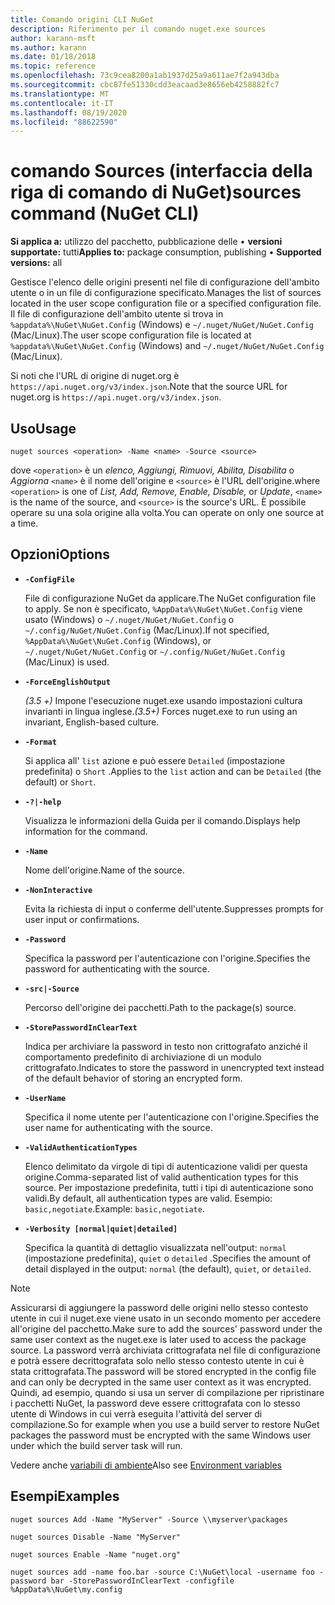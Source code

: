 ```yaml
---
title: Comando origini CLI NuGet
description: Riferimento per il comando nuget.exe sources
author: karann-msft
ms.author: karann
ms.date: 01/18/2018
ms.topic: reference
ms.openlocfilehash: 73c9cea8200a1ab1937d25a9a611ae7f2a943dba
ms.sourcegitcommit: cbc87fe51330cdd3eacaad3e8656eb4258882fc7
ms.translationtype: MT
ms.contentlocale: it-IT
ms.lasthandoff: 08/19/2020
ms.locfileid: "88622590"
---
```

# <a name="sources-command-nuget-cli"></a><span data-ttu-id="86374-103">comando Sources (interfaccia della riga di comando di NuGet)</span><span class="sxs-lookup"><span data-stu-id="86374-103">sources command (NuGet CLI)</span></span>

<span data-ttu-id="86374-104">**Si applica a:** utilizzo del pacchetto, pubblicazione delle &bullet; **versioni supportate:** tutti</span><span class="sxs-lookup"><span data-stu-id="86374-104">**Applies to:** package consumption, publishing &bullet; **Supported versions:** all</span></span>

<span data-ttu-id="86374-105">Gestisce l'elenco delle origini presenti nel file di configurazione dell'ambito utente o in un file di configurazione specificato.</span><span class="sxs-lookup"><span data-stu-id="86374-105">Manages the list of sources located in the user scope configuration file or a specified configuration file.</span></span> <span data-ttu-id="86374-106">Il file di configurazione dell'ambito utente si trova in `%appdata%\NuGet\NuGet.Config` (Windows) e `~/.nuget/NuGet/NuGet.Config` (Mac/Linux).</span><span class="sxs-lookup"><span data-stu-id="86374-106">The user scope configuration file is located at `%appdata%\NuGet\NuGet.Config` (Windows) and `~/.nuget/NuGet/NuGet.Config` (Mac/Linux).</span></span>

<span data-ttu-id="86374-107">Si noti che l'URL di origine di nuget.org è `https://api.nuget.org/v3/index.json`.</span><span class="sxs-lookup"><span data-stu-id="86374-107">Note that the source URL for nuget.org is `https://api.nuget.org/v3/index.json`.</span></span>

## <a name="usage"></a><span data-ttu-id="86374-108">Uso</span><span class="sxs-lookup"><span data-stu-id="86374-108">Usage</span></span>

```cli
nuget sources <operation> -Name <name> -Source <source>
```

<span data-ttu-id="86374-109">dove `<operation>` è un *elenco, Aggiungi, Rimuovi, Abilita, Disabilita* o *Aggiorna* `<name>` è il nome dell'origine e `<source>` è l'URL dell'origine.</span><span class="sxs-lookup"><span data-stu-id="86374-109">where `<operation>` is one of *List, Add, Remove, Enable, Disable,* or *Update*, `<name>` is the name of the source, and `<source>` is the source's URL.</span></span> <span data-ttu-id="86374-110">È possibile operare su una sola origine alla volta.</span><span class="sxs-lookup"><span data-stu-id="86374-110">You can operate on only one source at a time.</span></span>

## <a name="options"></a><span data-ttu-id="86374-111">Opzioni</span><span class="sxs-lookup"><span data-stu-id="86374-111">Options</span></span>

- **`-ConfigFile`**

  <span data-ttu-id="86374-112">File di configurazione NuGet da applicare.</span><span class="sxs-lookup"><span data-stu-id="86374-112">The NuGet configuration file to apply.</span></span> <span data-ttu-id="86374-113">Se non è specificato, `%AppData%\NuGet\NuGet.Config` viene usato (Windows) o `~/.nuget/NuGet/NuGet.Config` o `~/.config/NuGet/NuGet.Config` (Mac/Linux).</span><span class="sxs-lookup"><span data-stu-id="86374-113">If not specified, `%AppData%\NuGet\NuGet.Config` (Windows), or `~/.nuget/NuGet/NuGet.Config` or `~/.config/NuGet/NuGet.Config` (Mac/Linux) is used.</span></span>

- **`-ForceEnglishOutput`**

  <span data-ttu-id="86374-114">*(3.5 +)* Impone l'esecuzione nuget.exe usando impostazioni cultura invarianti in lingua inglese.</span><span class="sxs-lookup"><span data-stu-id="86374-114">*(3.5+)* Forces nuget.exe to run using an invariant, English-based culture.</span></span>

- **`-Format`**

  <span data-ttu-id="86374-115">Si applica all' `list` azione e può essere `Detailed` (impostazione predefinita) o `Short` .</span><span class="sxs-lookup"><span data-stu-id="86374-115">Applies to the `list` action and can be `Detailed` (the default) or `Short`.</span></span>

- **`-?|-help`**

  <span data-ttu-id="86374-116">Visualizza le informazioni della Guida per il comando.</span><span class="sxs-lookup"><span data-stu-id="86374-116">Displays help information for the command.</span></span>

- **`-Name`**

  <span data-ttu-id="86374-117">Nome dell'origine.</span><span class="sxs-lookup"><span data-stu-id="86374-117">Name of the source.</span></span>

- **`-NonInteractive`**

  <span data-ttu-id="86374-118">Evita la richiesta di input o conferme dell'utente.</span><span class="sxs-lookup"><span data-stu-id="86374-118">Suppresses prompts for user input or confirmations.</span></span>

- **`-Password`**

  <span data-ttu-id="86374-119">Specifica la password per l'autenticazione con l'origine.</span><span class="sxs-lookup"><span data-stu-id="86374-119">Specifies the password for authenticating with the source.</span></span>

- **`-src|-Source`**

  <span data-ttu-id="86374-120">Percorso dell'origine dei pacchetti.</span><span class="sxs-lookup"><span data-stu-id="86374-120">Path to the package(s) source.</span></span>

- **`-StorePasswordInClearText`**

  <span data-ttu-id="86374-121">Indica per archiviare la password in testo non crittografato anziché il comportamento predefinito di archiviazione di un modulo crittografato.</span><span class="sxs-lookup"><span data-stu-id="86374-121">Indicates to store the password in unencrypted text instead of the default behavior of storing an encrypted form.</span></span>

- **`-UserName`**

  <span data-ttu-id="86374-122">Specifica il nome utente per l'autenticazione con l'origine.</span><span class="sxs-lookup"><span data-stu-id="86374-122">Specifies the user name for authenticating with the source.</span></span>

- **`-ValidAuthenticationTypes`**

  <span data-ttu-id="86374-123">Elenco delimitato da virgole di tipi di autenticazione validi per questa origine.</span><span class="sxs-lookup"><span data-stu-id="86374-123">Comma-separated list of valid authentication types for this source.</span></span> <span data-ttu-id="86374-124">Per impostazione predefinita, tutti i tipi di autenticazione sono validi.</span><span class="sxs-lookup"><span data-stu-id="86374-124">By default, all authentication types are valid.</span></span> <span data-ttu-id="86374-125">Esempio: `basic,negotiate`.</span><span class="sxs-lookup"><span data-stu-id="86374-125">Example: `basic,negotiate`.</span></span>

- **`-Verbosity [normal|quiet|detailed]`**

  <span data-ttu-id="86374-126">Specifica la quantità di dettaglio visualizzata nell'output: `normal` (impostazione predefinita), `quiet` o `detailed` .</span><span class="sxs-lookup"><span data-stu-id="86374-126">Specifies the amount of detail displayed in the output: `normal` (the default), `quiet`, or `detailed`.</span></span>

> [!Note]
> <span data-ttu-id="86374-127">Assicurarsi di aggiungere la password delle origini nello stesso contesto utente in cui il nuget.exe viene usato in un secondo momento per accedere all'origine del pacchetto.</span><span class="sxs-lookup"><span data-stu-id="86374-127">Make sure to add the sources' password under the same user context as the nuget.exe is later used to access the package source.</span></span> <span data-ttu-id="86374-128">La password verrà archiviata crittografata nel file di configurazione e potrà essere decrittografata solo nello stesso contesto utente in cui è stata crittografata.</span><span class="sxs-lookup"><span data-stu-id="86374-128">The password will be stored encrypted in the config file and can only be decrypted in the same user context as it was encrypted.</span></span> <span data-ttu-id="86374-129">Quindi, ad esempio, quando si usa un server di compilazione per ripristinare i pacchetti NuGet, la password deve essere crittografata con lo stesso utente di Windows in cui verrà eseguita l'attività del server di compilazione.</span><span class="sxs-lookup"><span data-stu-id="86374-129">So for example when you use a build server to restore NuGet packages the password must be encrypted with the same Windows user under which  the build server task will run.</span></span>

<span data-ttu-id="86374-130">Vedere anche [variabili di ambiente](cli-ref-environment-variables.md)</span><span class="sxs-lookup"><span data-stu-id="86374-130">Also see [Environment variables](cli-ref-environment-variables.md)</span></span>

## <a name="examples"></a><span data-ttu-id="86374-131">Esempi</span><span class="sxs-lookup"><span data-stu-id="86374-131">Examples</span></span>

```cli
nuget sources Add -Name "MyServer" -Source \\myserver\packages

nuget sources Disable -Name "MyServer"

nuget sources Enable -Name "nuget.org"

nuget sources add -name foo.bar -source C:\NuGet\local -username foo -password bar -StorePasswordInClearText -configfile %AppData%\NuGet\my.config
```

